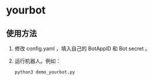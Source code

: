 # yourbot

## 使用方法

1. 修改 config.yaml ，填入自己的 BotAppID 和  Bot secret 。
2. 运行机器人。例如：

    ``` bash
    python3 demo_yourbot.py
    ```
